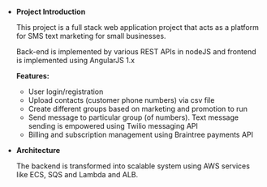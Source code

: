 - **Project Introduction**
    
    This project is a full stack web application project that acts as a platform for SMS text marketing for small businesses. 
    
    Back-end is implemented by various REST APIs in nodeJS and frontend is implemented using AngularJS 1.x
    
    **Features:**
    
    - User login/registration
    - Upload contacts (customer phone numbers) via csv file
    - Create different groups based on marketing and promotion to run
    - Send message to particular group (of numbers). Text message sending is empowered using Twilio messaging API
    - Billing and subscription management using Braintree payments API
    
- **Architecture**
    
    The backend is transformed into scalable system using AWS services like ECS, SQS and Lambda and ALB.